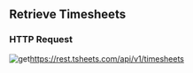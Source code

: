 ## Retrieve Timesheets

### HTTP Request

<img src="../../images/get.png" alt="get"/><api>https://rest.tsheets.com/api/v1/timesheets</api>
